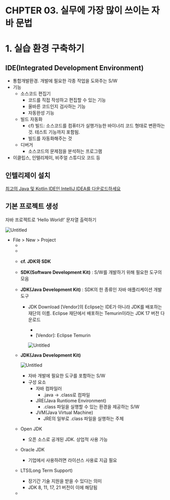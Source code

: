 # CHPTER 03. 실무에 가장 많이 쓰이는 자바 문법

# 1. 실습 환경 구축하기

## IDE(Integrated Development Environment)

- 통합개발환경. 개발에 필요한 각종 작업을 도와주는 S/W
- 기능
    - 소스코드 편집기
        - 코드를 직접 작성하고 편집할 수 있는 기능
        - 올바른 코드인지 검사하는 기능
        - 자동완성 기능
    - 빌드 자동화
        - cf) 빌드: 소스코드를 컴퓨터가 실행가능한 바이너리 코드 형태로 변환하는 것. 테스트 기능까지 포함됨.
        - 빌드를 자동화해주는 것
    - 디버거
        - 소스코드의 문제점을 분석하는 프로그램
- 이클립스, 인텔리제이, 비주얼 스튜디오 코드 등

## 인텔리제이 설치

[최고의 Java 및 Kotlin IDE인 IntelliJ IDEA를 다운로드하세요](https://www.jetbrains.com/ko-kr/idea/download/?section=windows)

## 기본 프로젝트 생성

자바 프로젝트로 ‘Hello World!’ 문자열 출력하기

![Untitled](https://github.com/kim-soohyeon/TIL/assets/59382707/2b09eb44-b564-41e0-a6ba-1e22cc9e3906)

- File > New > Project
    - [Language]: java
    - [Build System]: IntelliJ
    - [JDK]: 17
    **cf. JDK와 SDK**
    - **SDK(Software Development Kit)**
    : S/W를 개발하기 위해 필요한 도구의 모음
    - **JDK(Java Development Kit)**
    : SDK의 한 종류인 자바 애플리케이션 개발 도구
        - JDK Download
        [Vendor]의 Eclipse는 IDE가 아니라 JDK를 배포하는 재단의 이름. Eclipse 재단에서 배포하는 Temurin이라는 JDK 17 버전 다운로드
            - [Version]: 17
            - [Vendor]: Eclipse Temurin
            
            ![Untitled](https://github.com/kim-soohyeon/TIL/assets/59382707/28b73949-4fde-4626-b2bc-39fd912ac2ce)
            
    - **JDK(Java Development Kit)**
        
        ![Untitled](https://github.com/kim-soohyeon/TIL/assets/59382707/4daa20a5-79b7-4aaf-8c70-6040ae547cd1)
        
        - 자바 개발에 필요한 도구를 포함하는 S/W
        - 구성 요소
            - 자바 컴파일러
                - .java → .class로 컴파일
            - JRE(Java Runtiome Environment)
                - .class 파일을 실행할 수 있는 환경을 제공하는 S/W
            - JVM(Java Virtual Machine)
                - JRE의 일부로 .class 파일을 실행하는 주체
    - Open JDK
        - 오픈 소스로 공개된 JDK. 상업적 사용 가능
    - Oracle JDK
        - 기업에서 사용하려면 라이선스 사용료 지급 필요
    - LTS(Long Term Support)
        - 장기간 기술 지원을 받을 수 있다는 의미
        - JDK 8, 11, 17, 21 버전이 이에 해당됨
    -